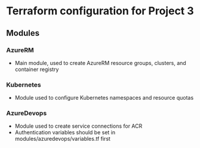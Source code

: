 # Terraform configuration for Project 3
## Modules
### AzureRM
- Main module, used to create AzureRM resource groups, clusters, and container registry
### Kubernetes
- Module used to configure Kubernetes namespaces and resource quotas
### AzureDevops
- Module used to create service connections for ACR
- Authentication variables should be set in modules/azuredevops/variables.tf first
